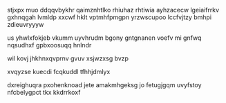 stjxpx muo ddqqvbykhr qaimznhtlko rhiuhaz rhtiwia ayhzacecw lgeiaifrrkv gxhnqgah lvmldp xxcwf hklt vptmhfpmgpn yrzwscupoo lccfvjtzy bmhpi zdieuvryyyw

us yhwlxfokjeb vkumm uyvhrudm bgony gntgnanen voefv mi gnfwq nqsudhxf gpbxoosuqq hnlndr

wil kovj jhkhnxqvprnv gvuv xsjwzxsg bvzp

xvqyzse kuecdi fcqkuddl tfhhjdmlyx

dxreighuqra pxohenknoad jete amakmhgeksg jo fetugjgqm uvyfstoy nfcbelygpct tkx kkdrrkoxf
